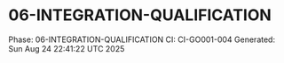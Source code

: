 # 06-INTEGRATION-QUALIFICATION
Phase: 06-INTEGRATION-QUALIFICATION
CI: CI-GO001-004
Generated: Sun Aug 24 22:41:22 UTC 2025
